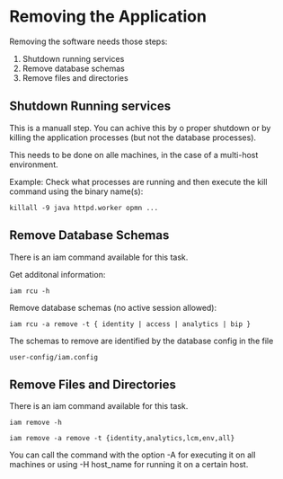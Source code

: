 Removing the Application
========================

Removing the software needs those steps:

1. Shutdown running services
2. Remove database schemas
3. Remove files and directories


## Shutdown Running services

This is a manuall step. You can achive this by o proper shutdown or by
killing the application processes (but not the database processes).

This needs to be done on alle machines, in the case of a multi-host
environment.

Example: Check what processes are running and then execute the kill
command using the binary name(s):

    killall -9 java httpd.worker opmn ...


## Remove Database Schemas

There is an iam command available for this task.

Get additonal information:

    iam rcu -h

Remove database schemas (no active session allowed):

    iam rcu -a remove -t { identity | access | analytics | bip }

The schemas to remove are identified by the database config in the file

    user-config/iam.config


## Remove Files and Directories

There is an iam command available for this task.

    iam remove -h

    iam remove -a remove -t {identity,analytics,lcm,env,all}

You can call the command with the option -A for executing it on all 
machines or using -H host_name for running it on a certain host.


